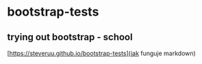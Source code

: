 # bootstrap-tests  
## trying out bootstrap - school  
[https://steveruu.github.io/bootstrap-tests](jak funguje markdown) 
